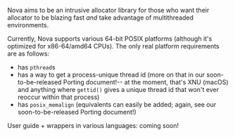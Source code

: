 Nova aims to be an intrusive allocator library for those who want their allocator
to be blazing fast _and_ take advantage of multithreaded environments.

Currently, Nova supports various 64-bit POSIX platforms (although it's optimized for x86-64/amd64 CPUs). The only real platform requirements are as follows:
 - has `pthread`s
 - has a way to get a process-unique thread id (more on that in our soon-to-be-released Porting document!-- at the moment, that's XNU (macOS) and anything where `gettid()` gives a unique thread id that won't ever reoccur within that process)
 - has `posix_memalign` (equivalents can easily be added; again, see our soon-to-be-released Porting document!)

User guide + wrappers in various languages: coming soon!
